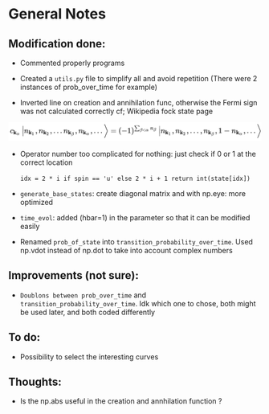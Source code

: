 # General Notes

## Modification done:

- Commented properly programs

- Created a `utils.py` file to simplify all and avoid repetition (There were 2 instances of prob_over_time for example)

- Inverted line on creation and annihilation func, otherwise the Fermi sign was not calculated correctly cf; Wikipedia fock state page

![alt text](image/image.png)

- Operator number too complicated for nothing: just check if 0 or 1 at the correct location

    `idx = 2 * i if spin == 'u' else 2 * i + 1
    return int(state[idx])`

- `generate_base_states`: create diagonal matrix and with np.eye: more optimized

- `time_evol`: added (hbar=1) in the parameter so that it can be modified easily

- Renamed `prob_of_state` into `transition_probability_over_time`. Used np.vdot instead of np.dot to take into account complex numbers

## Improvements (not sure):

- `Doublons between prob_over_time` and `transition_probability_over_time`. Idk which one to chose, both might be used later, and both coded differently

## To do:

- Possibility to select the interesting curves

## Thoughts:

- Is the np.abs useful in the creation and annhilation function ?

